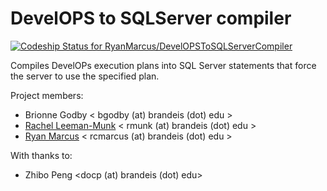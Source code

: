 # DevelOPS to SQLServer compiler

[ ![Codeship Status for RyanMarcus/DevelOPSToSQLServerCompiler](https://codeship.com/projects/e74702d0-4ccd-0132-de06-06f14de298ab/status?branch=master)](https://codeship.com/projects/47240)

Compiles DevelOPs execution plans into SQL Server statements that force the server to use the specified plan.

Project members:

  * Brionne Godby < bgodby (at) brandeis (dot) edu >
  * [Rachel Leeman-Munk](http://rleemanmunk.me) < rmunk (at) brandeis (dot) edu >
  * [Ryan Marcus](http://rmarcus.info) < rcmarcus (at) brandeis (dot) edu >
  
With thanks to:

  * Zhibo Peng <docp (at) brandeis (dot) edu>


